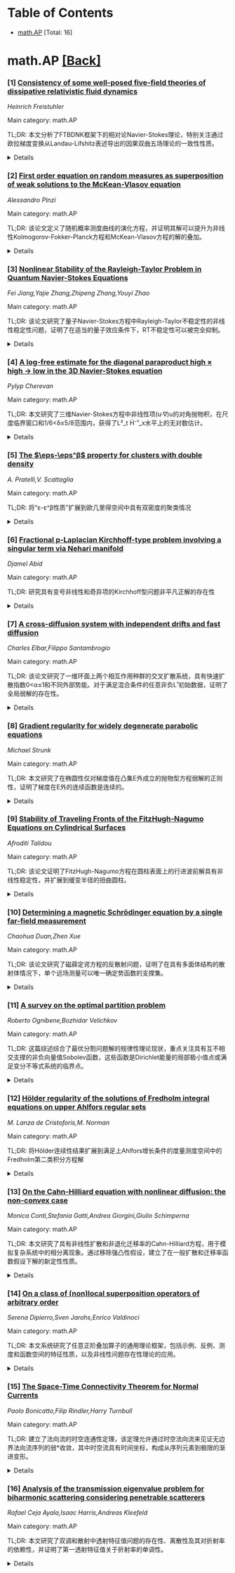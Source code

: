 <div id=toc></div>

# Table of Contents

- [math.AP](#math.AP) [Total: 16]


<div id='math.AP'></div>

# math.AP [[Back]](#toc)

### [1] [Consistency of some well-posed five-field theories of dissipative relativistic fluid dynamics](https://arxiv.org/abs/2510.07526)
*Heinrich Freistuhler*

Main category: math.AP

TL;DR: 本文分析了FTBDNK框架下的相对论Navier-Stokes理论，特别关注通过欧拉梯度变换从Landau-Lifshitz表述导出的因果双曲五场理论的一致性性质。


<details>
  <summary>Details</summary>
Motivation: 研究FTBDNK家族中通过欧拉梯度变换获得的因果双曲五场理论的一致性性质，这些理论是Landau-Lifshitz表述的推广。

Method: 使用欧拉梯度变换方法，从Landau-Lifshitz表述推导出EGS(L)模型家族，分析其与原始表述的等价性和熵产生特性。

Result: 证明EGS(L)中的任何模型都与Landau-Lifshitz表述在O(ε²)精度上等价，具有O(ε³)的超额熵产生，并能清晰地表示异质局部热力学平衡。

Conclusion: EGS(L)模型家族在保持与Landau-Lifshitz表述高度一致性的同时，提供了更好的理论性质，包括因果性和清晰的局部热力学平衡表示。

Abstract: Within the FTBDNK family of formulations of relativistic Navier-Stokes (H.
Freist\"uhler and B. Temple, Proc. R. Soc. A 470, 20140055 (2014), Proc. R.
Soc. A 473 (2017), 20160729; F. S. Bemfica, M. Disconzi, and J. Noronha, Phys.
Rev. D 98, 104064 (2018), Phys. Rev. D 100, 104020 (2019); P. Kovtun, J. High
Energy Phys. 2019, 034 (2019)), this paper collects some consistency properties
for certain causal hyperbolic five-field theories obtained from the
Landau-Lifshitz formulation via Eulerian gradient shifts, a family, EGS(L), of
models that slightly generalize a class identified in H. Freist\"uhler, J.
Math.\ Phys. 61, 033101 (2020). With $\epsilon$ the magnitude of the
dissipation coefficients that quantify viscosity and heat conduction, the paper
shows that any element of EGS(L) is $O(\epsilon^2)$ equivalent to the
Landau-Lifshitz formulation, has an $O(\epsilon^3)$ excess entropy production,
and represents heterogeneous local thermodynamic equilibria cleanly.

</details>


### [2] [First order equation on random measures as superposition of weak solutions to the McKean-Vlasov equation](https://arxiv.org/abs/2510.07542)
*Alessandro Pinzi*

Main category: math.AP

TL;DR: 该论文定义了随机概率测度曲线的演化方程，并证明其解可以提升为非线性Kolmogorov-Fokker-Planck方程和McKean-Vlasov方程的解的叠加。


<details>
  <summary>Details</summary>
Motivation: 研究非局部漂移和扩散项下随机概率测度曲线的演化方程，建立其与非线性KFP方程和McKean-Vlasov方程之间的联系。

Method: 定义随机概率测度演化方程，证明解可提升为非线性KFP方程和McKean-Vlasov方程弱解的叠加。

Result: 建立了随机测度方程与非线性KFP方程、McKean-Vlasov方程之间的等价关系，可将存在唯一性从前者传递到后者。

Conclusion: 在线性化KFP方程唯一性假设下，随机测度方程的存在唯一性可传递到非线性KFP方程和McKean-Vlasov方程。

Abstract: The goal of this paper is to define an evolution equation for a curve of
random probability measures $(M_t)_{t\in[0,T]}\subset
\mathcal{P}(\mathcal{P}(\mathbb{R}^d))$ associated to a non-local drift
$b:[0,T]\times\mathbb{R}^d \times \mathcal{P}(\mathbb{R}^d) \to \mathbb{R}^d$
and a non-local diffusion term $a:[0,T]\times \mathbb{R}^d \times
\mathcal{P}(\mathbb{R}^d) \to \operatorname{Sym}_+(\mathbb{R}^{d\times d})$.
Then, we show that any solution to that equation can be lifted to a
superposition of solutions to a non-linear Kolmogorov-Fokker-Planck equation
and also to a superposition of weak solutions to the McKean-Vlasov equations.
Finally, we use this superposition result to show how existence and uniqueness
can be transferred from the equation on random measures to the associated
non-linear Kolmogorov-Fokker-Planck equation and to the McKean-Vlasov equation,
assuming uniqueness of the linearized KFP.

</details>


### [3] [Nonlinear Stability of the Rayleigh-Taylor Problem in Quantum Navier-Stokes Equations](https://arxiv.org/abs/2510.07695)
*Fei Jiang,Yajie Zhang,Zhipeng Zhang,Youyi Zhao*

Main category: math.AP

TL;DR: 该论文研究了量子Navier-Stokes方程中Rayleigh-Taylor不稳定性的非线性稳定性问题，证明了在适当的量子效应条件下，RT不稳定性可以被完全抑制。


<details>
  <summary>Details</summary>
Motivation: 基于线性理论中量子效应可以完全抑制Rayleigh-Taylor不稳定性的已知结果，进一步研究非线性RT问题的稳定性。

Method: 采用复杂的多层能量方法，结合空间导数的各向异性范数进行数学证明。

Result: 如果RT密度剖面满足额外的稳定条件，且标度化普朗克常数大于某个阈值，则RT平衡态附近的小扰动解在时间上是代数稳定的。

Conclusion: 量子效应在适当条件下能够抑制非线性Rayleigh-Taylor不稳定性，为量子流体动力学中的稳定性问题提供了理论保证。

Abstract: It is well-known that the Rayleigh--Taylor (abbr. RT) instability can be
completely inhibited by the quantum effect stabilization in proper
circumstances leading to a cutoff wavelength in the \emph{linear} motion
equations. Motivated by the linear theory, we further investigate the
{stability} for the \emph{nonlinear} RT problem of quantum Navier--Stokes
equations in a slab with Navier boundary condition, and rigorously prove the
inhibition of RT instability by the quantum effect under a proper setting. More
precisely, if the RT density profile $\bar\rho$ satisfies an additional
stabilizing condition, then there is a threshold ${\varepsilon_{{c}}}$ of the
scaled Planck constant, such that if the scaled Planck constant is bigger than
${\varepsilon_{{c}}}$, the small perturbation solutions around an RT
equilibrium state are algebraically stable in time. The mathematical proof is
realized by a complicated multi-layer energy method with anisotropic norms of
spacial derivatives.

</details>


### [4] [A log-free estimate for the diagonal paraproduct high $\times$ high $\to$ low in the 3D Navier-Stokes equation](https://arxiv.org/abs/2510.07848)
*Pylyp Cherevan*

Main category: math.AP

TL;DR: 本文研究了三维Navier-Stokes方程中非线性项(u·∇)u的对角抛物积，在尺度临界窗口和1/6<δ≤5/8范围内，获得了L²_t Ḣ⁻¹_x水平上的无对数估计。


<details>
  <summary>Details</summary>
Motivation: 研究Navier-Stokes方程非线性项的对角抛物积，旨在在尺度临界情况下获得更好的估计，支持临界能量方案。

Method: 使用相位几何积分、柱体上的各向异性局部估计、有限秩曲面上的双线性ℓ²解耦等方法，通过抑制零形式控制窄对角区域。

Result: 在1/6<δ≤5/8范围内，对投影P_{<N^{1-δ}}∇(u_N⊗v_N)获得了L²_t Ḣ⁻¹_x水平上的无对数估计。

Conclusion: 该工作仅限于单个共振分量，扩展到完整结构(u·∇)u和sup_t版本需要进一步分析。

Abstract: We consider the diagonal paraproduct arising in the nonlinearity $(u\cdot
\nabla) u$ for the three-dimensional Navier-Stokes equations. On scale-critical
windows and in the range $1/6 < \delta \le 5/8$ we obtain a log-free estimate
at the level $L^2_t {\dot H}^{-1}_x$ for the projection $P_{< N^{1-\delta}}
\nabla(u_N \otimes v_N)$, consistent with the critical energy scheme. The main
tools are phase-geometric integration, anisotropic local estimates on
cylinders, and bilinear $ell^2$ decoupling on a finite-rank surface; the narrow
diagonal zone is controlled via suppression of the null form. The work is
restricted to a single resonant component; extensions to the full structure $(u
\cdot\nabla) u$ and to sup$_t$ versions are left for further analysis.

</details>


### [5] [The $\eps-\eps^β$ property for clusters with double density](https://arxiv.org/abs/2510.07907)
*A. Pratelli,V. Scattaglia*

Main category: math.AP

TL;DR: 将“ε-ε^β性质”扩展到欧几里得空间中具有双密度的聚类情况


<details>
  <summary>Details</summary>
Motivation: 将经典的ε-ε^β性质推广到更一般的双密度聚类场景，扩展该理论的应用范围

Method: 在欧几里得空间中定义双密度聚类，并研究其ε-ε^β性质的扩展形式

Result: 成功建立了双密度聚类情况下的ε-ε^β性质理论框架

Conclusion: 该扩展为双密度聚类分析提供了新的理论工具，丰富了聚类理论的研究内容

Abstract: This article is devoted to extend the "$\eps-\eps^\beta$ property" to the
case of clusters in an Euclidean space with a double density.

</details>


### [6] [Fractional p-Laplacian Kirchhoff-type problem involving a singular term via Nehari manifold](https://arxiv.org/abs/2510.07911)
*Djamel Abid*

Main category: math.AP

TL;DR: 研究具有变号非线性和奇异项的Kirchhoff型问题非平凡正解的存在性


<details>
  <summary>Details</summary>
Motivation: 研究带有变号非线性和奇异项的Kirchhoff型问题，这类问题在数学物理中具有重要应用价值

Method: 使用Nehari流形和Ekeland变分原理

Result: 对于适当的参数λ选择，在亚临界和临界情况下，问题至少存在两个正解

Conclusion: 证明了Kirchhoff型问题在特定条件下存在多个正解

Abstract: This paper is dedicated to studying the existence of nontrivial positive
solutions for a Kirchhoff-type problem with sign change nonlinearities and a
singular term, Using the Nehari manifold and EkelandS variational principle we
prove that for the appropriate choice of {\lambda} our problem has at least two
positive solutions for both subcritical and critical cases.

</details>


### [7] [A cross-diffusion system with independent drifts and fast diffusion](https://arxiv.org/abs/2510.07937)
*Charles Elbar,Filippo Santambrogio*

Main category: math.AP

TL;DR: 该论文研究了一维环面上两个相互作用种群的交叉扩散系统，具有快速扩散指数0<α≤1和不同外部势能。对于满足混合条件的任意非负L¹初始数据，证明了全局弱解的存在性。


<details>
  <summary>Details</summary>
Motivation: 将Mészáros和Parker关于线性扩散(α=1)的结果扩展到快速扩散情况，研究具有不同外部势能的交叉扩散系统。

Method: 使用快速扩散定律(0<α≤1)和不同外部势能，考虑满足混合条件的非负L¹初始数据，通过数学分析证明全局弱解的存在性。

Result: 证明了对于任意满足混合条件的非负L¹初始数据，该交叉扩散系统存在全局弱解。

Conclusion: 成功将线性扩散情况下的结果推广到快速扩散情况，为具有不同外部势能的交叉扩散系统提供了理论保证。

Abstract: We study a one-dimensional cross-diffusion system for two interacting
populations on the torus, with a fast-diffusion law with exponent $0< \alpha\le
1$ and different external potentials. For arbitrary non-negative $L^{1}$
initial data with bounded entropy and a mixing condition we prove the existence
of global weak solutions. This extends the recent result of M\'esz\'aros,
Parker from the linear diffusion ($\alpha=1$) to the fast-diffusion.

</details>


### [8] [Gradient regularity for widely degenerate parabolic equations](https://arxiv.org/abs/2510.07999)
*Michael Strunk*

Main category: math.AP

TL;DR: 本文研究了在椭圆性仅对梯度值在凸集E外成立的抛物型方程弱解的正则性，证明了梯度在E外的连续函数是连续的。


<details>
  <summary>Details</summary>
Motivation: 将椭圆情形的C^1正则性结果推广到抛物情形，研究当扩散项仅对梯度在凸集E外具有椭圆性时的正则性问题。

Method: 分析抛物型偏微分方程，其中扩散项F在梯度Du位于有界凸集E内时消失，在E外正则，且右端项f具有L^{n+2+σ}可积性。

Result: 证明了对于任何在E上消失的连续函数K，复合函数K(Du)在时空柱Ω_T上连续。

Conclusion: 成功将椭圆情形的正则性结果扩展到抛物情形，为具有非标准椭圆性条件的抛物方程提供了正则性理论。

Abstract: In this paper, we are interested in the regularity of weak solutions
$u\colon\Omega_T\to\mathbb{R}$ to parabolic equations of the type
\begin{equation*}
  \partial_t u - \mathrm{div} \nabla \mathcal{F}(x,t,Du) = f\qquad\mbox{in
$\Omega_T$}, \end{equation*} where $\mathcal{F}$ is only elliptic for values of
$Du$ outside a bounded and convex set $E\subset \mathbb{R}^n$ with the property
that $0\in \mathrm{Int}{E}$. Here, $\Omega_T
:=\Omega\times(0,T)\subset\mathbb{R}^{n+1}$ denotes a space-time cylinder taken
over a bounded domain $\Omega\subset\mathbb{R}^n$ for some finite time $T>0$.
The function $\mathcal{F} : \Omega_T\times\mathbb{R}^n \to\mathbb{R}_{\geq 0}$
present in the diffusion is assumed to satisfy: the partial mapping $\xi\mapsto
\mathcal{F}(x,t,\xi)$ is regular whenever $\xi$ lies outside of $E$, and
vanishes entirely whenever $\xi$ lies within this set. Additionally, the datum
$f$ is assumed to be of class $L^{n+2+\sigma}(\Omega_T)$ for some parameter
$\sigma > 0$. As our main result we establish that
  \begin{equation*}
  \mathcal{K}(Du)\in C^0(\Omega_T)
  \end{equation*} for any continuous function $\mathcal{K}\in
C^0(\mathbb{R}^n)$ that vanishes on $E$. This article aims to extend the
$C^1$-regularity result for the elliptic case to the parabolic setting.

</details>


### [9] [Stability of Traveling Fronts of the FitzHugh-Nagumo Equations on Cylindrical Surfaces](https://arxiv.org/abs/2510.08028)
*Afroditi Talidou*

Main category: math.AP

TL;DR: 该论文证明了FitzHugh-Nagumo方程在圆柱表面上的行进波前解具有非线性稳定性，并扩展到缓变半径的扭曲圆柱。


<details>
  <summary>Details</summary>
Motivation: 研究FitzHugh-Nagumo方程在圆柱形表面上的行进波前解的稳定性，扩展一维情况下的已知结果到更复杂的几何结构。

Method: 理论分析证明标准圆柱表面行进波前解的非线性稳定性，并扩展到缓变半径的扭曲圆柱，同时辅以数值模拟验证。

Result: 证明了在标准圆柱和缓变半径的扭曲圆柱上，行进波前解都是非线性稳定的，且波前类解能够持续存在。

Conclusion: FitzHugh-Nagumo方程在圆柱表面上的行进波前解具有鲁棒的非线性稳定性，即使在几何结构变化的情况下也能保持稳定。

Abstract: The FitzHugh-Nagumo equations are known to admit traveling front solutions in
one spatial dimension that are nonlinearly stable. This paper concerns the
stability of traveling front solutions propagating on cylindrical surfaces. It
is shown that such traveling fronts are nonlinearly stable on the surface of
standard cylinders of constant radius. The analysis is extended to warped
cylinders with slowly varying radius, where persistence of front-like solutions
is established. Numerical simulations support the theoretical findings.

</details>


### [10] [Determining a magnetic Schrödinger equation by a single far-field measurement](https://arxiv.org/abs/2510.08198)
*Chaohua Duan,Zhen Xue*

Main category: math.AP

TL;DR: 该论文研究了磁薛定谔方程的反散射问题，证明了在具有多面体结构的散射体情况下，单个远场测量可以唯一确定势函数的支撑集。


<details>
  <summary>Details</summary>
Motivation: 研究磁薛定谔方程的反散射问题，旨在理解在量子成像、材料表征和无损检测等应用中，磁场如何影响散射过程，并探索使用最少测量数据进行形状重构的可能性。

Method: 采用变分方法建立正问题的适定性，结合复几何光学解和奇异点附近的渐近分析，证明传输本征函数在角点处必须消失的性质。

Result: 证明了在二维角点和三维边角处（角度不为π时），传输本征函数必须消失；单个远场测量足以唯一确定多面体散射体的势函数支撑集。

Conclusion: 该工作推进了对含磁势反散射问题的理论理解，展示了在重要实际情况下最小测量数据足以进行形状重构，为量子成像等应用提供了理论基础。

Abstract: This paper investigates the inverse scattering problem for the magnetic
Schr\"odinger equation. We first establish the well-posedness of the direct
problem through a variational approach under physically meaningful assumptions
on the magnetic and electric potentials. Our main results demonstrate that a
single far-field measurement uniquely determines the support of the potential
functions when the scatterer has polyhedral structures.
  A significant theoretical byproduct of our analysis reveals that transmission
eigenfunctions must vanish at corners in two dimensions and edge corners in
three dimensions, provided the angle is not $\pi$. This geometric property of
eigenfunctions extends previous results for the non-magnetic case and provides
new insights into the interaction between quantum effects and singular
geometries. The proof combines complex geometric optics solutions with careful
asymptotic analysis near singular points.
  From an inverse problems perspective, our work shows that minimal measurement
data suffices for shape reconstruction in important practical cases, advancing
the theoretical understanding of inverse scattering with magnetic potentials.
The results have potential applications in quantum imaging, material
characterization, and nondestructive testing where magnetic fields play a
crucial role.

</details>


### [11] [A survey on the optimal partition problem](https://arxiv.org/abs/2510.08241)
*Roberto Ognibene,Bozhidar Velichkov*

Main category: math.AP

TL;DR: 这篇综述综合了最优分割问题解的规律性理论现状，重点关注具有互不相交支撑的非负向量值Sobolev函数，这些函数是Dirichlet能量的局部极小值点或满足变分不等式系统的临界点。


<details>
  <summary>Details</summary>
Motivation: 最优分割问题在多个不同背景下反复出现，作者旨在提供一个统一视角，并更新关于解及其自由边界（内部和固定边界）规律性的研究进展。

Method: 综述分析非负向量值Sobolev函数，这些函数的各分量具有互不相交支撑，且是Dirichlet能量的局部极小值点或满足变分不等式系统的临界点。

Result: 提供了关于最优分割问题解的规律性理论的最新进展，包括解本身及其自由边界的正则性分析。

Conclusion: 该综述为最优分割问题的规律性理论提供了一个连贯的视角和最新的研究进展总结，涵盖了内部和边界情况下的解和自由边界规律性分析。

Abstract: This survey synthesizes the current state of the art on the regularity theory
for solutions to the optimal partition problem. Namely, we consider
non-negative, vector-valued Sobolev functions whose components have mutually
disjoint support, and which are either local minimizers of the Dirichlet energy
or, more generally, critical points satisfying a system of variational
inequalities. This is particularly meaningful as the problem has emerged on
several occasions and in diverse contexts: our aim is then to provide a
coherent point of view and an up-to-date account of the progress concerning
regularity of the solutions and their free boundaries, both in the interior and
up to a fixed boundary.

</details>


### [12] [Hölder regularity of the solutions of Fredholm integral equations on upper Ahlfors regular sets](https://arxiv.org/abs/2510.08264)
*M. Lanza de Cristoforis,M. Norman*

Main category: math.AP

TL;DR: 将Hölder连续性结果扩展到满足上Ahlfors增长条件的度量测度空间中的Fredholm第二类积分方程解


<details>
  <summary>Details</summary>
Motivation: 在度量测度空间中，特别是包含非加倍测度的情况下，研究Fredholm第二类积分方程解的连续性性质

Method: 将Hölder连续性结果扩展到满足上Ahlfors增长条件的度量测度空间，这种方法包含非加倍测度的情况

Result: 在满足上Ahlfors增长条件的度量测度空间中，Fredholm第二类积分方程的解具有广义Hölder连续性

Conclusion: 证明了在包含非加倍测度的度量测度空间中，Fredholm第二类积分方程解仍然保持Hölder连续性

Abstract: We extend to the context of metric measured spaces, with a measure that
satisfies upper Ahlfors growth conditions the validity of (generalized)
H\"{o}lder continuity results for the solution of a Fredholm integral equation
of the second kind. Here we note that upper Ahlfors growth conditions include
also cases of nondoubling measures.

</details>


### [13] [On the Cahn-Hilliard equation with nonlinear diffusion: the non-convex case](https://arxiv.org/abs/2510.08287)
*Monica Conti,Stefania Gatti,Andrea Giorgini,Giulio Schimperna*

Main category: math.AP

TL;DR: 本文研究了具有非线性扩散和非退化迁移率的Cahn-Hilliard方程，用于模拟复杂系统中的相分离现象。通过移除强凸性假设，建立了在一般扩散和迁移率函数假设下解的新定性性质。


<details>
  <summary>Details</summary>
Motivation: 先前关于该模型的结果依赖于能量的梯度部分的强凸性假设，这排除了相关情况。本文旨在移除凸性条件，在更一般的假设下研究解的定性性质。

Method: 使用针对非线性扩散情况定制的Lojasiewicz-Simon不等式，分析二维和三维空间中的解的性质。在二维证明弱解的唯一性、平滑效应和长时间收敛性；在三维证明强解的局部适定性和接近能量极小值的全局存在性。

Result: 在二维空间中证明了弱解的唯一性、正时间的平滑效应以及时间趋于无穷时收敛到平衡态。在三维空间中证明了强解的局部适定性以及接近能量极小值时的全局存在性，得到了Lyapunov稳定性原理。

Conclusion: 通过移除凸性条件并利用Lojasiewicz-Simon不等式，成功建立了Cahn-Hilliard方程在非线性扩散和非退化迁移率情况下的解的定性性质，为理解复杂系统中的相分离现象提供了新的理论工具。

Abstract: We investigate the Cahn-Hilliard equation with nonlinear diffusion and
non-degenerate mobility modeling phase separation phenomena in complex systems
(e.g., crystals and polymers). Previous results in the literature on this model
relied on the strong convexity assumption of the gradient part of the energy,
which excludes relevant cases. In this work, we remove the convexity condition
and establish new qualitative properties of solutions under general assumptions
on the diffusion and mobility functions. In two spatial dimensions, we prove
uniqueness of weak solutions, their smoothing effect for positive times, and
convergence to equilibrium as time tends to infinity. In three dimensions, we
show local well-posedness of strong solutions for arbitrary initial data and
global existence for data close to energy minimizers, yielding a Lyapunov
stability principle. A key ingredient of our analysis is a Lojasiewicz-Simon
inequality tailored to the nonlinear diffusion case, which enables us to
characterize the longtime dynamics.

</details>


### [14] [On a class of (non)local superposition operators of arbitrary order](https://arxiv.org/abs/2510.08345)
*Serena Dipierro,Sven Jarohs,Enrico Valdinoci*

Main category: math.AP

TL;DR: 本文系统研究了任意正阶叠加算子的通用理论框架，包括示例、反例、测度和函数空间的特征性质，以及非线性问题存在性理论的应用。


<details>
  <summary>Details</summary>
Motivation: 建立处理任意正阶算子叠加的通用理论框架，填补该领域系统研究的空白。

Method: 采用系统化研究方法，通过示例和反例验证理论，分析测度和函数空间的特性。

Result: 构建了任意正阶叠加算子的完整理论体系，包括特征性质和存在性结果。

Conclusion: 该研究为涉及任意（可能分数）阶叠加算子的非线性问题提供了坚实的理论基础和应用前景。

Abstract: In this paper we introduce a very general setting dealing with the
superposition of operators of any positive order and provide a systematic study
of them. We also provide examples and counterexamples, as well as
characterizing properties of the measures and the functional spaces under
consideration. Moreover, we present some applications regarding the existence
theory for a class of nonlinear problems involving superposition operators of
arbitrary (possibly fractional) order.

</details>


### [15] [The Space-Time Connectivity Theorem for Normal Currents](https://arxiv.org/abs/2510.08360)
*Paolo Bonicatto,Filip Rindler,Harry Turnbull*

Main category: math.AP

TL;DR: 建立了法向流的时空连通性定理，该定理允许通过时空法向流来见证无边界法向流序列的弱*收敛，其中时空流具有时间坐标，构成从序列元素到极限的渐进变形。


<details>
  <summary>Details</summary>
Motivation: 类比Federer和Fleming的经典结果以及第二作者最近关于积分流的定理，旨在为法向流建立类似的连通性结果，以见证无边界法向流序列的弱*收敛。

Method: 通过引入具有时间坐标的时空法向流，构建从序列元素到极限的渐进变形路径，从而在时空设置中见证弱*收敛。

Result: 成功建立了法向流的时空连通性定理，证明了可以通过时空法向流来连接均匀有界的无边界法向流序列与其极限。

Conclusion: 该工作扩展了经典连通性定理到法向流的情形，时空设置提供了从序列元素到极限的渐进变形视角，区别于经典情况。

Abstract: This work establishes a Space-Time Connectivity Theorem for normal currents.
In analogy to classical results by Federer and Fleming as well as a recent
theorem for integral currents by the second author, this result allows one to
witness the weak* convergence of a uniformly bounded sequence of boundaryless
normal currents with a space-time normal current that connects the elements of
the sequence with their limit. The space-time setting is distinguished from the
classical case in that this connecting current has a time coordinate and thus
constitutes a progressive-in-time way to deform an element of the sequence to
the limit.

</details>


### [16] [Analysis of the transmission eigenvalue problem for biharmonic scattering considering penetrable scatterers](https://arxiv.org/abs/2510.08444)
*Rafael Ceja Ayala,Isaac Harris,Andreas Kleefeld*

Main category: math.AP

TL;DR: 本文研究了双调和散射中透射特征值问题的存在性、离散性及其对折射率的依赖性，并证明了第一透射特征值关于折射率的单调性。


<details>
  <summary>Details</summary>
Motivation: 先前的研究主要关注声学散射中的透射特征值问题，而本文首次在双调和散射背景下研究该问题，特别是在无限弹性二维Kirchhoff-Love板模型中。

Method: 采用理论分析和数值实验相结合的方法，证明了透射特征值的存在性和离散性，并研究了其与折射率的依赖关系。

Result: 证明了透射特征值的存在性和离散性，第一透射特征值关于折射率具有单调性，并通过数值实验验证了理论结果。

Conclusion: 本文为双调和散射中的透射特征值问题提供了完整的理论框架，证明了关键性质并验证了理论结果的正确性。

Abstract: In this paper, we provide an analytical study of the transmission eigenvalue
problem in the context of biharmonic scattering with a penetrable obstacle. We
will assume that the underlying physical model is given by an infinite elastic
two--dimensional Kirchhoff--Love plate in $\mathbb{R}^2$, where the plate's
thickness is small relative to the wavelength of the incident wave. In previous
studies, transmission eigenvalues have been studied for acoustic scattering,
whereas in this case, we consider biharmonic scattering. We prove the existence
and discreteness of the transmission eigenvalues as well as study the
dependence on the refractive index. We are able to prove the monotonicity of
the first transmission eigenvalue with respect to the refractive index. Lastly,
we provide numerical experiments to validate the theoretical work.

</details>
